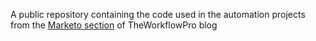 A public repository containing the code used in the automation projects from the [Marketo section](https://theworkflowpro.com/category/marketo/?utm_source=github&utm_medium=referral&utm_campaign=readme) of TheWorkflowPro blog
